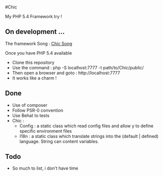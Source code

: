 #Chic

My PHP 5.4 Framework try !

## On development ...

The framework Song : [Chic Song](http://www.youtube.com/watch?v=8g6bUe5MDRo)

Once you have PHP 5.4 available
* Clone this repository
* Use the command : php -S localhost:7777 -t path/to/Chic/public/
* Then open a browser and goto : http://localhost:7777
* It works like a charm !

## Done
* Use of composer
* Follow PSR-0 convention
* Use Behat to tests
* Chic :
    * Config : a static class which read config files and allow y to define specific environment files
    * I18n : a static class which translate strings into the (default | defined) language. String can content variables.

## Todo
* So much to list, i don't have time



